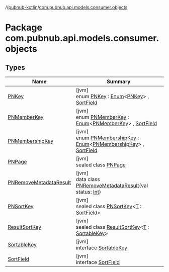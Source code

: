 //[pubnub-kotlin](../../index.md)/[com.pubnub.api.models.consumer.objects](index.md)

# Package com.pubnub.api.models.consumer.objects

## Types

| Name | Summary |
|---|---|
| [PNKey](-p-n-key/index.md) | [jvm]<br>enum [PNKey](-p-n-key/index.md) : [Enum](https://kotlinlang.org/api/latest/jvm/stdlib/kotlin/-enum/index.html)&lt;[PNKey](-p-n-key/index.md)&gt; , [SortField](-sort-field/index.md) |
| [PNMemberKey](-p-n-member-key/index.md) | [jvm]<br>enum [PNMemberKey](-p-n-member-key/index.md) : [Enum](https://kotlinlang.org/api/latest/jvm/stdlib/kotlin/-enum/index.html)&lt;[PNMemberKey](-p-n-member-key/index.md)&gt; , [SortField](-sort-field/index.md) |
| [PNMembershipKey](-p-n-membership-key/index.md) | [jvm]<br>enum [PNMembershipKey](-p-n-membership-key/index.md) : [Enum](https://kotlinlang.org/api/latest/jvm/stdlib/kotlin/-enum/index.html)&lt;[PNMembershipKey](-p-n-membership-key/index.md)&gt; , [SortField](-sort-field/index.md) |
| [PNPage](-p-n-page/index.md) | [jvm]<br>sealed class [PNPage](-p-n-page/index.md) |
| [PNRemoveMetadataResult](-p-n-remove-metadata-result/index.md) | [jvm]<br>data class [PNRemoveMetadataResult](-p-n-remove-metadata-result/index.md)(val status: [Int](https://kotlinlang.org/api/latest/jvm/stdlib/kotlin/-int/index.html)) |
| [PNSortKey](-p-n-sort-key/index.md) | [jvm]<br>sealed class [PNSortKey](-p-n-sort-key/index.md)&lt;[T](-p-n-sort-key/index.md) : [SortField](-sort-field/index.md)&gt; |
| [ResultSortKey](-result-sort-key/index.md) | [jvm]<br>sealed class [ResultSortKey](-result-sort-key/index.md)&lt;[T](-result-sort-key/index.md) : [SortableKey](-sortable-key/index.md)&gt; |
| [SortableKey](-sortable-key/index.md) | [jvm]<br>interface [SortableKey](-sortable-key/index.md) |
| [SortField](-sort-field/index.md) | [jvm]<br>interface [SortField](-sort-field/index.md) |
